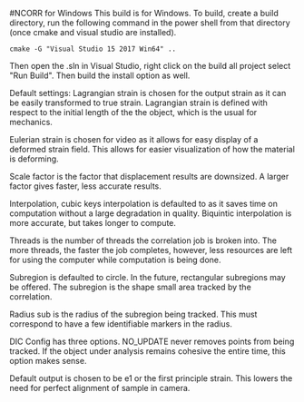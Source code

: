 #NCORR for Windows
This build is for Windows. 
To build, create a build directory, run the following command in the power shell from that directory (once cmake and visual studio are installed).
```
cmake -G "Visual Studio 15 2017 Win64" ..
```

Then open the .sln in Visual Studio, right click on the build all project select "Run Build".
Then build the install option as well.

Default settings:
Lagrangian strain is chosen for the output strain as it can be easily transformed to true strain. Lagrangian strain is defined with respect to the initial length of the the object, which is the usual for mechanics.

Eulerian strain is chosen for video as it allows for easy display of a deformed strain field. This allows for easier visualization of how the material is deforming.

Scale factor is the factor that displacement results are downsized. A larger factor gives faster, less accurate results.

Interpolation, cubic keys interpolation is defaulted to as it saves time on computation without a large degradation in quality. Biquintic interpolation is more accurate, but takes longer to compute.

Threads is the number of threads the correlation job is broken into. The more threads, the faster the job completes, however, less resources are left for using the computer while computation is being done.

Subregion is defaulted to circle. In the future, rectangular subregions may be offered. The subregion is the shape small area tracked by the correlation.

Radius sub is the radius of the subregion being tracked. This must correspond to have a few identifiable markers in the radius.

DIC Config has three options. NO_UPDATE never removes points from being tracked. If the object under analysis remains cohesive the entire time, this option makes sense. 

Default output is chosen to be e1 or the first principle strain. This lowers the need for perfect alignment of sample in camera.